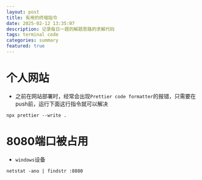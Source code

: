 ```yaml
---
layout: post
title: 有用的终端指令
date: 2025-02-12 13:35:07
description: 记录每日一题的解题思路的求解代码
tags: terminal code
categories: summary
featured: true
---
```


# 个人网站

- 之前在网站部署时，经常会出现`Prettier code formatter`的报错，只需要在push前，运行下面这行指令就可以解决

```shell
npx prettier --write .
```

# 8080端口被占用

- `windows`设备

```shell
netstat -ano | findstr :8080
```
